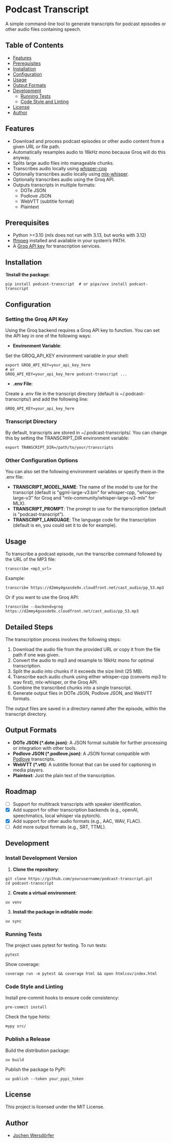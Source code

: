 # Podcast Transcript

A simple command-line tool to generate transcripts for podcast episodes or other audio files containing speech.

## Table of Contents

- [Features](#features)
- [Prerequisites](#prerequisites)
- [Installation](#installation)
- [Configuration](#configuration)
- [Usage](#usage)
- [Output Formats](#output-formats)
- [Development](#development)
  - [Running Tests](#running-tests)
  - [Code Style and Linting](#code-style-and-linting)
- [License](#license)
- [Author](#author)

## Features

- Download and process podcast episodes or other audio content from a given URL or file path.
- Automatically resamples audio to 16kHz mono because Groq will do this anyway.
- Splits large audio files into manageable chunks.
- Transcribes audio locally using [whisper-cpp](https://github.com/ggerganov/whisper.cpp)
- Optionally transcribes audio locally using [mlx-whisper](https://github.com/ml-explore/mlx-examples/tree/main/whisper).
- Optionally transcribes audio using the Groq API.
- Outputs transcripts in multiple formats:
  - DOTe JSON
  - Podlove JSON
  - WebVTT (subtitle format)
  - Plaintext

## Prerequisites

- Python >=3.10 (mlx does not run with 3.13, but works with 3.12)
- [ffmpeg](https://ffmpeg.org/) installed and available in your system’s PATH.
- A [Groq API key](https://groq.com/) for transcription services.

## Installation

1**Install the package**:

```shell
pip install podcast-transcript  # or pipx/uvx install podcast-transcript
```

## Configuration

### Setting the Groq API Key

Using the Groq backend requires a Groq API key to function. You can set the API key in one of the following ways:

- **Environment Variable**:

Set the GROQ_API_KEY environment variable in your shell:
```shell
export GROQ_API_KEY=your_api_key_here
# or
GROQ_API_KEY=your_api_key_here podcast-transcript ...
```

- **.env File**:

Create a .env file in the transcript directory (default is ~/.podcast-transcripts/) and add the following line:
```shell
GROQ_API_KEY=your_api_key_here
```

### Transcript Directory

By default, transcripts are stored in ~/.podcast-transcripts/.
You can change this by setting the TRANSCRIPT_DIR environment variable:

```shell
export TRANSCRIPT_DIR=/path/to/your/transcripts
```

### Other Configuration Options

You can also set the following environment variables or specify them in the .env file:

- **TRANSCRIPT_MODEL_NAME**: The name of the model to use for the transcript
  (default is "ggml-large-v3.bin" for whisper-cpp, "whisper-large-v3" for Groq and "mlx-community/whisper-large-v3-mlx" for MLX).
- **TRANSCRIPT_PROMPT**: The prompt to use for the transcription (default is "podcast-transcript").
- **TRANSCRIPT_LANGUAGE**: The language code for the transcription (default is en, you could set it to de for example).

## Usage

To transcribe a podcast episode, run the transcribe command followed by the URL of the MP3 file:

```shell
transcribe <mp3_url>
```

Example:

```shell
transcribe https://d2mmy4gxasde9x.cloudfront.net/cast_audio/pp_53.mp3
```

Or if you want to use the Groq API:
```shell
transcribe --backend=groq https://d2mmy4gxasde9x.cloudfront.net/cast_audio/pp_53.mp3
```

## Detailed Steps

The transcription process involves the following steps:

1. Download the audio file from the provided URL or copy it from the file path if one was given.
2. Convert the audio to mp3 and resample to 16kHz mono for optimal transcription.
3. Split the audio into chunks if it exceeds the size limit (25 MB).
4. Transcribe each audio chunk using either whisper-cpp (converts mp3 to wav first), mlx-whisper, or the Groq API.
5. Combine the transcribed chunks into a single transcript.
6. Generate output files in DOTe JSON, Podlove JSON, and WebVTT formats.

The output files are saved in a directory named after the episode, within the transcript directory.

## Output Formats

- **DOTe JSON (*.dote.json)**: A JSON format suitable for further processing or integration with other tools.
- **Podlove JSON (*.podlove.json)**: A JSON format compatible with [Podlove](https://podlove.org/) transcripts.
- **WebVTT (*.vtt)**: A subtitle format that can be used for captioning in media players.
- **Plaintext**: Just the plain text of the transcription.

## Roadmap

- [ ] Support for multitrack transcripts with speaker identification.
- [x] Add support for other transcription backends (e.g., openAI, speechmatics, local whisper via pytorch).
- [x] Add support for other audio formats (e.g., AAC, WAV, FLAC).
- [ ] Add more output formats (e.g., SRT, TTML).

## Development

### Install Development Version

1. **Clone the repository**:

```shell
git clone https://github.com/yourusername/podcast-transcript.git
cd podcast-transcript
```

2. **Create a virtual environment**:

```shell
uv venv
```

3. **Install the package in editable mode**:

```shell
uv sync
```

### Running Tests

The project uses pytest for testing. To run tests:
```shell
pytest
```

Show coverage:
```shell
coverage run -m pytest && coverage html && open htmlcov/index.html
```

### Code Style and Linting

Install pre-commit hooks to ensure code consistency:
```shell
pre-commit install
```

Check the type hints:
```shell
mypy src/
```

### Publish a Release

Build the distribution package:
```shell
uv build
```

Publish the package to PyPI:
```shell
uv publish --token your_pypi_token
```

## License

This project is licensed under the MIT License.

## Author

- [Jochen Wersdörfer](mailto:jochen-transcript@wersdoerfer.de)
